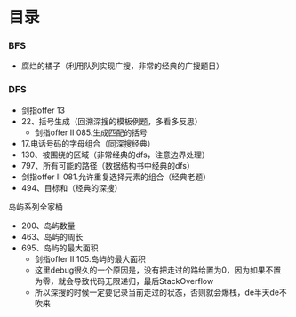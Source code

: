 # 目录

### BFS

- 腐烂的橘子（利用队列实现广搜，非常的经典的广搜题目）





### DFS

- 剑指offer 13
- 22、括号生成（回溯深搜的模板例题，多看多反思）
  - 剑指offer II 085.生成匹配的括号
- 17.电话号码的字母组合（同深搜经典）
- 130、被围绕的区域（非常经典的dfs，注意边界处理）
- 797、所有可能的路径（数据结构书中经典的dfs）
- 剑指offer II 081.允许重复选择元素的组合（经典老题）
- 494、目标和（经典的深搜）





岛屿系列全家桶

- 200、岛屿数量
- 463、岛屿的周长
- 695、岛屿的最大面积
  - 剑指offer II 105.岛屿的最大面积
  - 这里debug很久的一个原因是，没有把走过的路给置为0，因为如果不置为零，就会导致代码无限递归，最后StackOverflow
  - 所以深搜的时候一定要记录当前走过的状态，否则就会爆栈，de半天de不吹来